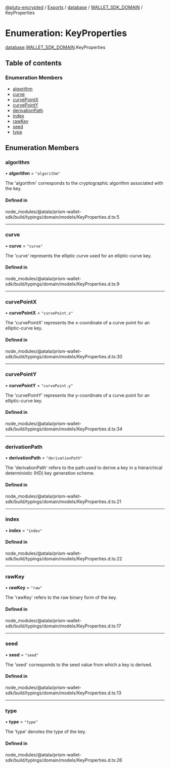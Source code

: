 [@pluto-encrypted](../README.md) / [Exports](../modules.md) / [database](../modules/database-1.md) / [WALLET\_SDK\_DOMAIN](../modules/database-1.WALLET_SDK_DOMAIN.md) / KeyProperties

# Enumeration: KeyProperties

[database](../modules/database-1.md).[WALLET\_SDK\_DOMAIN](../modules/database-1.WALLET_SDK_DOMAIN.md).KeyProperties

## Table of contents

### Enumeration Members

- [algorithm](database-1.WALLET_SDK_DOMAIN.KeyProperties.md#algorithm)
- [curve](database-1.WALLET_SDK_DOMAIN.KeyProperties.md#curve)
- [curvePointX](database-1.WALLET_SDK_DOMAIN.KeyProperties.md#curvepointx)
- [curvePointY](database-1.WALLET_SDK_DOMAIN.KeyProperties.md#curvepointy)
- [derivationPath](database-1.WALLET_SDK_DOMAIN.KeyProperties.md#derivationpath)
- [index](database-1.WALLET_SDK_DOMAIN.KeyProperties.md#index)
- [rawKey](database-1.WALLET_SDK_DOMAIN.KeyProperties.md#rawkey)
- [seed](database-1.WALLET_SDK_DOMAIN.KeyProperties.md#seed)
- [type](database-1.WALLET_SDK_DOMAIN.KeyProperties.md#type)

## Enumeration Members

### algorithm

• **algorithm** = ``"algorithm"``

The 'algorithm' corresponds to the cryptographic algorithm associated with the key.

#### Defined in

node_modules/@atala/prism-wallet-sdk/build/typings/domain/models/KeyProperties.d.ts:5

___

### curve

• **curve** = ``"curve"``

The 'curve' represents the elliptic curve used for an elliptic-curve key.

#### Defined in

node_modules/@atala/prism-wallet-sdk/build/typings/domain/models/KeyProperties.d.ts:9

___

### curvePointX

• **curvePointX** = ``"curvePoint.x"``

The 'curvePointX' represents the x-coordinate of a curve point for an elliptic-curve key.

#### Defined in

node_modules/@atala/prism-wallet-sdk/build/typings/domain/models/KeyProperties.d.ts:30

___

### curvePointY

• **curvePointY** = ``"curvePoint.y"``

The 'curvePointY' represents the y-coordinate of a curve point for an elliptic-curve key.

#### Defined in

node_modules/@atala/prism-wallet-sdk/build/typings/domain/models/KeyProperties.d.ts:34

___

### derivationPath

• **derivationPath** = ``"derivationPath"``

The 'derivationPath' refers to the path used to derive a key in a hierarchical deterministic (HD) key generation scheme.

#### Defined in

node_modules/@atala/prism-wallet-sdk/build/typings/domain/models/KeyProperties.d.ts:21

___

### index

• **index** = ``"index"``

#### Defined in

node_modules/@atala/prism-wallet-sdk/build/typings/domain/models/KeyProperties.d.ts:22

___

### rawKey

• **rawKey** = ``"raw"``

The 'rawKey' refers to the raw binary form of the key.

#### Defined in

node_modules/@atala/prism-wallet-sdk/build/typings/domain/models/KeyProperties.d.ts:17

___

### seed

• **seed** = ``"seed"``

The 'seed' corresponds to the seed value from which a key is derived.

#### Defined in

node_modules/@atala/prism-wallet-sdk/build/typings/domain/models/KeyProperties.d.ts:13

___

### type

• **type** = ``"type"``

The 'type' denotes the type of the key.

#### Defined in

node_modules/@atala/prism-wallet-sdk/build/typings/domain/models/KeyProperties.d.ts:26

